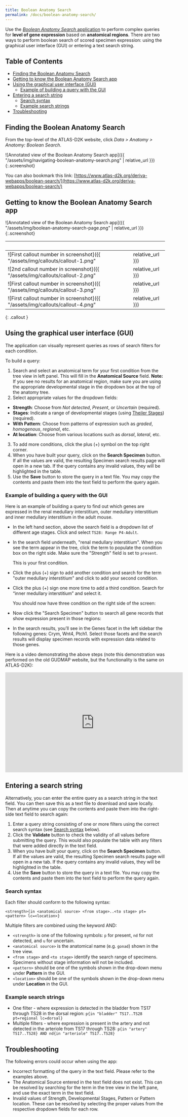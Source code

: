 ```yaml
---
title: Boolean Anatomy Search
permalink: /docs/boolean-anatomy-search/
---
```


Use the [*Boolean Anatomy Search* application](https://www.atlas-d2k.org/deriva-webapps/boolean-search/) to perform complex queries for **level of gene expression** based on **anatomical regions**. There are two ways to perform boolean search of scored specimen expression: using the graphical user interface (GUI) or entering a text search string.

## Table of Contents

- [Finding the Boolean Anatomy Search](#finding-the-boolean-anatomy-search)
- [Getting to know the Boolean Anatomy Search app](#getting-to-know-the-boolean-anatomy-search-app)
- [Using the graphical user interface (GUI)](#using-the-graphical-user-interface-gui)
  - [Example of building a query with the GUI](#example-of-building-a-query-with-the-gui)
- [Entering a search string](#entering-a-search-string)
  - [Search syntax](#search-syntax)
  - [Example search strings](#example-search-strings)
- [Troubleshooting](#troubleshooting)

## Finding the Boolean Anatomy Search

From the top-level of the ATLAS-D2K website, click _Data > Anatomy > Anatomy: Boolean Search_.

![Annotated view of the Boolean Anatomy Search app]({{ "/assets/img/navigating-boolean-anatomy-search.png" | relative_url }}){:.screenshot}

You can also bookmark this link: [https://www.atlas-d2k.org/deriva-webapps/boolean-search/](https://www.atlas-d2k.org/deriva-webapps/boolean-search/)

## Getting to know the Boolean Anatomy Search app

![Annotated view of the Boolean Anatomy Search app]({{ "/assets/img/boolean-anatomy-search-page.png" | relative_url }}){:.screenshot}

| &nbsp;   |  &nbsp;      |
|---------- |-------------------|
| ![First callout number in screenshot]({{ "/assets/img/callouts/callout-1.png" | relative_url }}) | Tree view of anatomy terms that conform to the  [GUDMAP Ontology](https://www.atlas-d2k.org/resources/ontology/). The dropdown button allows you to specify a [Theiler Age Stage](https://www.atlas-d2k.org/resources/theiler-stages/) for the tree. The default is  *TS23 (15dpc)*. |
| ![2nd callout number in screenshot]({{ "/assets/img/callouts/callout-2.png" | relative_url }}) | Text field that displays the query as a search string. |
| ![First callout number in screenshot]({{ "/assets/img/callouts/callout-3.png" | relative_url }}) | Fields to add additional conditions to the query. |
| ![First callout number in screenshot]({{ "/assets/img/callouts/callout-4.png" | relative_url }}) | The **Search Specimen** button opens a search results page of all GUDMAP [Specimen data](https://www.atlas-d2k.org/chaise/recordset/#2/Gene_Expression:Specimen) that conforms to the query.|
{: .callout }

## Using the graphical user interface (GUI)

The application can visually represent queries as rows of search filters for each condition.

To build a query:
1. Search and select an anatomical term for your first condition from the tree view in left panel. This will fill in the **Anatomical Source** field. **Note:** If you see no results for an anatomical region, make sure you are using the appropriate developmental stage in the dropdown box at the top of the anatomy tree.
2. Select appropriate values for the dropdown fields:
  - **Strength**: Choose from *Not detected*, *Present*, or *Uncertain* (required).
  - **Stages**: Indicate a range of developmental stages (using [Theiler Stages](https://www.atlas-d2k.org/resources/theiler-stages/)) (required).
  - **With Pattern**: Choose from patterns of expression such as *graded*, *homogenous*, *regional*, etc.
  - **At location**: Choose from various locations such as *dorsal*, *lateral*, etc.
3. To add more conditions, click the plus (+) symbol on the top right corner.
4. When you have built your query, click on the **Search Specimen** button. If all the values are valid, the resulting Specimen search results page will open in a new tab. If the query contains any invalid values, they will be highlighted in the table.
4. Use the **Save** button to store the query in a text file. You may copy the contents and paste them into the text field to perform the query again.

### Example of building a query with the GUI

Here is an example of building a query to find out which genes are expressed in the renal medullary interstitium, outer medullary interstitium and inner medullary interstitium in the adult mouse.

* In the left hand section, above the search field is a dropdown list of different age stages. Click and select `TS28: Range P4-Adult`.

* In the search field underneath, "renal medullary interstitium". When you see the term appear in the tree, click the term to populate the condition box on the right side. Make sure the "Strength" field is set to `present`.

  This is your first condition.

* Click the plus (+) sign to add another condition and search for the term "outer medullary interstitium" and click to add your second condition.

* Click the plus (+) sign one more time to add a third condition. Search for “inner medullary interstitium” and select it.

  You should now have three condition on the right side of the screen:

* Now click the "Search Specimen" button to search all gene records that show expression present in those regions:

* In the search results, you’ll see in the Genes facet in the left sidebar the following genes: Crym, Wnt4, Ptch1. Select those facets and the search results will display specimen records with expression data related to those genes.

Here is a video demonstrating the above steps (note this demonstration was performed on the old GUDMAP website, but the functionality is the same on ATLAS-D2K):

<iframe width="560" height="315" src="https://www.youtube.com/embed/FCYddOXGhGk" frameborder="0" allow="accelerometer; autoplay; clipboard-write; encrypted-media; gyroscope; picture-in-picture" allowfullscreen></iframe>

## Entering a search string

Alternatively, you can enter the entire query as a search string in the text field. You can then save this as a text file to download and save locally. Then at anytime you can copy the contents and paste them into the right-side text field to search again:

1. Enter a query string consisting of one or more filters using the correct search syntax (see [Search syntax](#search-syntax) below).
2. Click the **Validate** button to check the validity of all values before submitting the query. This would also populate the table with any filters that were added directly in the text field.
3. When you have built your query, click on the **Search Specimen** button. If all the values are valid, the resulting Specimen search results page will open in a new tab. If the query contains any invalid values, they will be highlighted in the table.
4. Use the **Save** button to store the query in a text file. You may copy the contents and paste them into the text field to perform the query again.

### Search syntax

Each filter should conform to the following syntax:
```
<strength>{in <anatomical source> <from stage>..<to stage> pt=<pattern> lc=<location>}
```
Multiple filters are combined using the keyword AND:

- `<strength>` is one of the following symbols: `p` for present, `nd` for not detected, and `u` for uncertain.
- `<anatomical source>` is the anatomical name (e.g. `gonad`) shown in the tree view.
- `<from stage>` and `<to stage>` identify the search range of specimens. Specimens without stage information will not be included.
- `<pattern>` should be one of the symbols shown in the drop-down menu under **Pattern** in the GUI.
- `<location>` should be one of the symbols shown in the drop-down menu under **Location** in the GUI.

### Example search strings

- One filter - where expression is detected in the bladder from TS17 through TS28 in the dorsal region: `p{in "bladder" TS17..TS28 pt=regional lc=dorsal}`
- Multiple filters - where expression is present in the artery and not detected in the arteriole from TS17 through TS28: `p{in "artery" TS17..TS28} AND nd{in "arteriole" TS17..TS28}`

## Troubleshooting

The following errors could occur when using the app:

- Incorrect formatting of the query in the text field. Please refer to the examples above.
- The Anatomical Source entered in the text field does not exist. This can be resolved by searching for the term in the tree view in the left pane, and use the exact term in the text field.
- Invalid values of Strength, Developmental Stages, Pattern or Pattern location. These can be resolved by selecting the proper values from the respective dropdown fields for each row.
